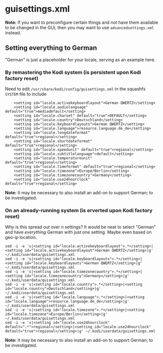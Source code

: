 # guisettings.xml

__Note:__ If you want to preconfigure certain things and not have them available to be changed in the GUI, then you may want to use `advancedsettings.xml` instead.

## Setting everything to German

"German" is just a placeholder for your locale, serving as an example here.

### By remastering the Kodi system (is persistent upon Kodi factory reset)

Need to edit `/usr/share/kodi/config/guisettings.xml` in the squashfs `SYSTEM` file to include

```
    <setting id="locale.activekeyboardlayout">German QWERTZ</setting>
    <setting id="locale.audiolanguage" default="true">mediadefault</setting>
    <setting id="locale.charset" default="true">DEFAULT</setting>
    <setting id="locale.country">Deutschland</setting>
    <setting id="locale.keyboardlayouts">German QWERTZ</setting>
    <setting id="locale.language">resource.language.de_de</setting>
    <setting id="locale.longdateformat" default="true">regional</setting>
    <setting id="locale.shortdateformat" default="true">regional</setting>
    <setting id="locale.speedunit" default="true">regional</setting>
    <setting id="locale.subtitlelanguage">default</setting>
    <setting id="locale.temperatureunit" default="true">regional</setting>
    <setting id="locale.timeformat" default="true">regional</setting>
    <setting id="locale.timezone">Europe/Berlin</setting>
    <setting id="locale.timezonecountry">Germany</setting>
    <setting id="locale.use24hourclock" default="true">regional</setting>
```

__Note:__ It may be necessary to also install an add-on to support German; to be investigated.

### On an already-running system (is erverted upon Kodi factory reset)

Why is this spread out over n settings? It would be neat to select "German" and have _everything_ German with just one setting. Maybe even based on geo-ip location.

```
sed -i -e 's|<setting id="locale.activekeyboardlayout">.*</setting>|<setting id="locale.activekeyboardlayout">German QWERTZ</setting>|g' ~/.kodi/userdata/guisettings.xml
sed -i -e 's|<setting id="locale.keyboardlayouts">.*</setting>|<setting id="locale.keyboardlayouts">German QWERTZ</setting>|g' ~/.kodi/userdata/guisettings.xml
sed -i -e 's|<setting id="locale.timezonecountry">.*</setting>|<setting id="locale.timezonecountry">Germany</setting>|g' ~/.kodi/userdata/guisettings.xml
sed -i -e 's|<setting id="locale.country">.*</setting>|<setting id="locale.country">Deutschland</setting>|g' ~/.kodi/userdata/guisettings.xml
sed -i -e 's|<setting id="locale.language">.*</setting>|<setting id="locale.language">resource.language.de_de</setting>|g' ~/.kodi/userdata/guisettings.xml
sed -i -e 's|<setting id="locale.timezone">.*</setting>|<setting id="locale.timezone">Europe/Berlin</setting>|g' ~/.kodi/userdata/guisettings.xml
sed -i -e 's|<setting id="locale.use24hourclock" default=".*">regional</setting>|<setting id="locale.use24hourclock" default="true">regional</setting>|g' ~/.kodi/userdata/guisettings.xml
```

__Note:__ It may be necessary to also install an add-on to support German; to be investigated.
